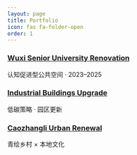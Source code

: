 ```yaml
---
layout: page
title: Portfolio
icon: fas fa-folder-open
order: 1
---
```


<div class="grid">
  <div class="card">
    <h3><a href="/projects/wuxi-senior-university/">Wuxi Senior University Renovation</a></h3>
    <div class="muted">认知促进型公共空间 · 2023–2025</div>
  </div>
  <div class="card">
    <h3><a href="/projects/industrial-upgrade/">Industrial Buildings Upgrade</a></h3>
    <div class="muted">低碳策略 · 园区更新</div>
  </div>
  <div class="card">
    <h3><a href="/projects/caozhangli-urban-renewal/">Caozhangli Urban Renewal</a></h3>
    <div class="muted">青绘乡村 × 本地文化</div>
  </div>
</div>
